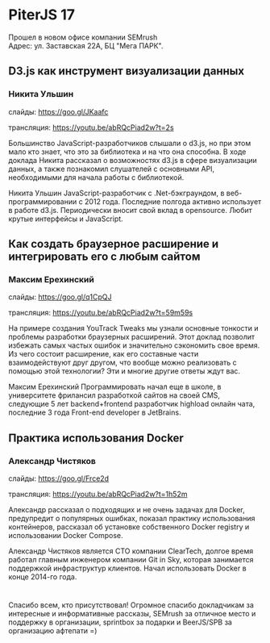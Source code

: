 # PiterJS 17
Прошел в новом офисе компании SEMrush  
Адрес: ул. Заставская 22А, БЦ "Мега ПАРК".

## D3.js как инструмент визуализации данных
### Никита Ульшин

слайды: https://goo.gl/JKaafc

трансляция: https://youtu.be/abRQcPiad2w?t=2s

Большинство JavaScript-разработчиков слышали о d3.js, но при этом мало кто знает, что это за библиотека и на что она способна. В ходе доклада Никита рассказал о возможностях d3.js в сфере визуализации данных, а также познакомил слушателей с основными API, необходимыми для начала работы с библиотекой.

Никита Ульшин JavaScript-разработчик с .Net-бэкграундом, в веб-программировании с 2012 года. Последние полгода активно использует в работе d3.js. Периодически вносит свой вклад в opensource. Любит крутые интерфейсы и JavaScript.

## Как создать браузерное расширение и интегрировать его с любым сайтом
### Максим Ерехинский

слайды: https://goo.gl/q1CpQJ

трансляция: https://youtu.be/abRQcPiad2w?t=59m59s

На примере создания YouTrack Tweaks мы узнали основные тонкости и проблемы разработки браузерных расширений. Этот доклад позволит избежать самых частых ошибок и значительно сэкономить свое время. Из чего состоит расширение, как его составные части взаимодействуют друг другом, что вообще можно реализовать с помощью этой технологии? Эти и многие другие ответы ждут вас.

Максим Ерехинский Программировать начал еще в школе, в университете фрилансил разработкой сайтов на своей CMS, следующие 5 лет backend+frontend разработчик highload онлайн чата, последние 3 года Front-end developer в JetBrains.

## Практика использования Docker
### Александр Чистяков

слайды: https://goo.gl/Frce2d

трансляция: https://youtu.be/abRQcPiad2w?t=1h52m

Александр рассказал о подходящих и не очень задачах для Docker, предупредит о популярных ошибках, показал практику использования контейнеров, рассказал об установке собственного Docker registry и использовании Docker Compose.

Александр Чистяков является CTO компании ClearTech, долгое время работал главным инженером компании Git in Sky, которая занимается поддержкой инфраструктур клиентов. Начал использовать Docker в конце 2014-го года.


#

Спасибо всем, кто присутствовал!
Огромное спасибо докладчикам за интересные и информативные рассказы, SEMrush за отличное место и поддержку в организации, sprintbox за подарки и BeerJS/SPB за организацию афтепати =)
